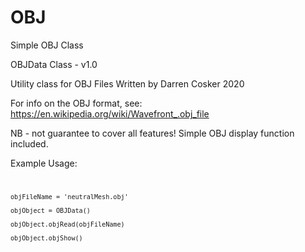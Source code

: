# OBJ
<p>
Simple OBJ Class

OBJData Class - v1.0

Utility class for OBJ Files
Written by Darren Cosker 2020

For info on the OBJ format, see:
    https://en.wikipedia.org/wiki/Wavefront_.obj_file

NB - not guarantee to cover all features! 
Simple OBJ display function included.

Example Usage:</p>
<code>
    
    objFileName = 'neutralMesh.obj'
    
    objObject = OBJData()
    
    objObject.objRead(objFileName)
    
    objObject.objShow()    
    
</code>
